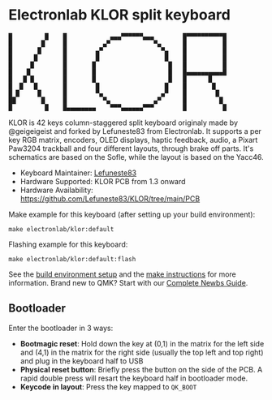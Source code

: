 

# Electronlab KLOR split keyboard

```
█         █    █            ▄▄▄▀▀▀▀▀▀▄▄▄        █▀▀▀▀▀▀▀▀▀▀█
█        █     █          ▄▀            ▀▄      █          █
█       █      █        ▄▀                ▀▄    █          █
█      █       █        █                  █    █          █
█     █        █       █                    █   █          █
█    █         █       █                    █   █▄▄▄▄▄▄▄▄▄▄█
█   █ █        █       █                    █   █      █
█  █   █       █        █                  █    █       █
█ █     █      █        ▀▄                ▄▀    █        █
██       █     █          ▀▄            ▄▀      █         █
█         █    █▄▄▄▄▄▄▄▄    ▀▀▀▄▄▄▄▄▄▀▀▀        █          █
```

KLOR is 42 keys column-staggered split keyboard originaly made by @geigeigeist and forked by Lefuneste83 from Electronlab. It supports a per key RGB matrix, encoders, OLED displays, haptic feedback, audio, a Pixart Paw3204 trackball and four different layouts, through brake off parts.
It's schematics are based on the Sofle, while the layout is based on the Yacc46.

* Keyboard Maintainer: [Lefuneste83](https://github.com/Lefuneste83)
* Hardware Supported: KLOR PCB from 1.3 onward
* Hardware Availability: https://github.com/Lefuneste83/KLOR/tree/main/PCB

Make example for this keyboard (after setting up your build environment):

    make electronlab/klor:default

Flashing example for this keyboard:

    make electronlab/klor:default:flash

See the [build environment setup](https://docs.qmk.fm/#/getting_started_build_tools) and the [make instructions](https://docs.qmk.fm/#/getting_started_make_guide) for more information. Brand new to QMK? Start with our [Complete Newbs Guide](https://docs.qmk.fm/#/newbs).

## Bootloader

Enter the bootloader in 3 ways:

* **Bootmagic reset**: Hold down the key at (0,1) in the matrix for the left side and (4,1) in the matrix for the right side (usually the top left and top right) and plug in the keyboard half to USB
* **Physical reset button**: Briefly press the button on the side of the PCB. A rapid double press will resart the keyboard half in bootloader mode.
* **Keycode in layout**: Press the key mapped to `QK_BOOT`
